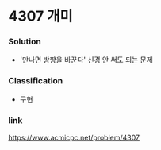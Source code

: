 # 4307 개미

### Solution
* '만나면 방향을 바꾼다' 신경 안 써도 되는 문제

### Classification
* 구현

### link
https://www.acmicpc.net/problem/4307